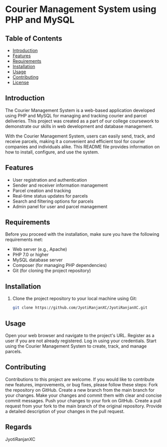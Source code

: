 # Courier Management System using PHP and MySQL

## Table of Contents
- [Introduction](#introduction)
- [Features](#features)
- [Requirements](#requirements)
- [Installation](#installation)
- [Usage](#usage)
- [Contributing](#contributing)
- [License](#license)

## Introduction

The Courier Management System is a web-based application developed using PHP and MySQL for managing and tracking courier and parcel deliveries. This project was created as a part of our college coursework to demonstrate our skills in web development and database management.

With the Courier Management System, users can easily send, track, and receive parcels, making it a convenient and efficient tool for courier companies and individuals alike. This README file provides information on how to install, configure, and use the system.

## Features

- User registration and authentication
- Sender and receiver information management
- Parcel creation and tracking
- Real-time status updates for parcels
- Search and filtering options for parcels
- Admin panel for user and parcel management

## Requirements

Before you proceed with the installation, make sure you have the following requirements met:

- Web server (e.g., Apache)
- PHP 7.0 or higher
- MySQL database server
- Composer (for managing PHP dependencies)
- Git (for cloning the project repository)

## Installation

1. Clone the project repository to your local machine using Git:

   ```bash
   git clone https://github.com/JyotiRanjanXC/JyotiRanjanXC.git
## Usage

Open your web browser and navigate to the project's URL.
Register as a user if you are not already registered.
Log in using your credentials.
Start using the Courier Management System to create, track, and manage parcels.

## Contributing
Contributions to this project are welcome. If you would like to contribute new features, improvements, or bug fixes, please follow these steps:
Fork the repository on GitHub.
Create a new branch from the main branch for your changes.
Make your changes and commit them with clear and concise commit messages.
Push your changes to your fork on GitHub.
Create a pull request from your fork to the main branch of the original repository.
Provide a detailed description of your changes in the pull request.


## Regards
   JyotiRanjanXC
